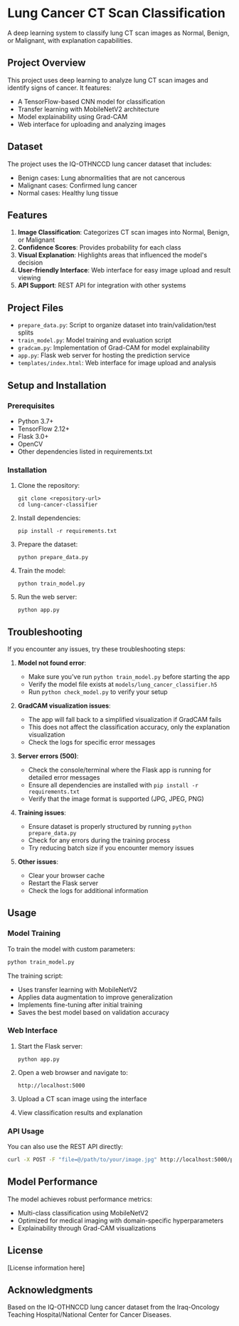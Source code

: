 # Lung Cancer CT Scan Classification

A deep learning system to classify lung CT scan images as Normal, Benign, or Malignant, with explanation capabilities.

## Project Overview

This project uses deep learning to analyze lung CT scan images and identify signs of cancer. It features:

- A TensorFlow-based CNN model for classification
- Transfer learning with MobileNetV2 architecture 
- Model explainability using Grad-CAM
- Web interface for uploading and analyzing images

## Dataset

The project uses the IQ-OTHNCCD lung cancer dataset that includes:
- Benign cases: Lung abnormalities that are not cancerous
- Malignant cases: Confirmed lung cancer
- Normal cases: Healthy lung tissue

## Features

1. **Image Classification**: Categorizes CT scan images into Normal, Benign, or Malignant
2. **Confidence Scores**: Provides probability for each class
3. **Visual Explanation**: Highlights areas that influenced the model's decision
4. **User-friendly Interface**: Web interface for easy image upload and result viewing
5. **API Support**: REST API for integration with other systems

## Project Files

- `prepare_data.py`: Script to organize dataset into train/validation/test splits
- `train_model.py`: Model training and evaluation script
- `gradcam.py`: Implementation of Grad-CAM for model explainability
- `app.py`: Flask web server for hosting the prediction service
- `templates/index.html`: Web interface for image upload and analysis

## Setup and Installation

### Prerequisites

- Python 3.7+
- TensorFlow 2.12+
- Flask 3.0+
- OpenCV
- Other dependencies listed in requirements.txt

### Installation

1. Clone the repository:
   ```
   git clone <repository-url>
   cd lung-cancer-classifier
   ```

2. Install dependencies:
   ```
   pip install -r requirements.txt
   ```

3. Prepare the dataset:
   ```
   python prepare_data.py
   ```

4. Train the model:
   ```
   python train_model.py
   ```

5. Run the web server:
   ```
   python app.py
   ```

## Troubleshooting

If you encounter any issues, try these troubleshooting steps:

1. **Model not found error**:
   - Make sure you've run `python train_model.py` before starting the app
   - Verify the model file exists at `models/lung_cancer_classifier.h5`
   - Run `python check_model.py` to verify your setup

2. **GradCAM visualization issues**:
   - The app will fall back to a simplified visualization if GradCAM fails
   - This does not affect the classification accuracy, only the explanation visualization
   - Check the logs for specific error messages

3. **Server errors (500)**:
   - Check the console/terminal where the Flask app is running for detailed error messages
   - Ensure all dependencies are installed with `pip install -r requirements.txt`
   - Verify that the image format is supported (JPG, JPEG, PNG)

4. **Training issues**:
   - Ensure dataset is properly structured by running `python prepare_data.py`
   - Check for any errors during the training process
   - Try reducing batch size if you encounter memory issues

5. **Other issues**:
   - Clear your browser cache
   - Restart the Flask server
   - Check the logs for additional information

## Usage

### Model Training

To train the model with custom parameters:

```python
python train_model.py
```

The training script:
- Uses transfer learning with MobileNetV2
- Applies data augmentation to improve generalization
- Implements fine-tuning after initial training
- Saves the best model based on validation accuracy

### Web Interface

1. Start the Flask server:
   ```
   python app.py
   ```

2. Open a web browser and navigate to:
   ```
   http://localhost:5000
   ```

3. Upload a CT scan image using the interface
4. View classification results and explanation

### API Usage

You can also use the REST API directly:

```bash
curl -X POST -F "file=@/path/to/your/image.jpg" http://localhost:5000/predict-api
```

## Model Performance

The model achieves robust performance metrics:
- Multi-class classification using MobileNetV2
- Optimized for medical imaging with domain-specific hyperparameters
- Explainability through Grad-CAM visualizations

## License

[License information here]

## Acknowledgments

Based on the IQ-OTHNCCD lung cancer dataset from the Iraq-Oncology Teaching Hospital/National Center for Cancer Diseases. 